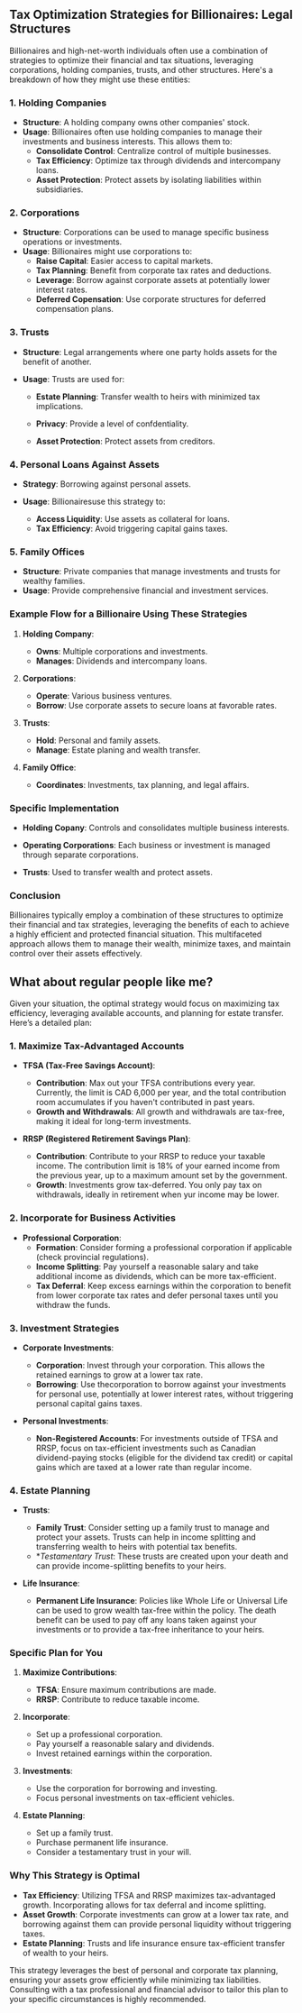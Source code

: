 ## Tax Optimization Strategies for Billionaires: Legal Structures

Billionaires and high-net-worth individuals often use a combination of strategies to optimize their financial and tax situations, leveraging corporations, holding companies, trusts, and other structures. Here's a breakdown of how they might use these entities:

### 1. **Holding Companies**

- **Structure**: A holding company owns other companies' stock.
- **Usage**: Billionaires often use holding companies to manage their investments and business interests. This allows them to:
  - **Consolidate Control**: Centralize control of multiple businesses.
  - **Tax Efficiency**: Optimize tax through dividends and intercompany loans.
  - **Asset Protection**: Protect assets by isolating liabilities within subsidiaries.

### 2. **Corporations**

- **Structure**: Corporations can be used to manage specific business operations or investments.
- **Usage**: Billionaires might use corporations to:
  - **Raise Capital**: Easier access to capital markets.
  - **Tax Planning**: Benefit from corporate tax rates and deductions.
  - **Leverage**: Borrow against corporate assets at potentially lower interest rates.
  - **Deferred Copensation**: Use corporate structures for deferred compensation plans.

### 3. **Trusts**

- **Structure**: Legal arrangements where one party holds assets for the benefit of another.
- **Usage**: Trusts are used for:

  - **Estate Planning**: Transfer wealth to heirs with minimized tax implications.
  - **Privacy**: Provide a level of confdentiality.

  - **Asset Protection**: Protect assets from creditors.

### 4. **Personal Loans Against Assets**

- **Strategy**: Borrowing against personal assets.
- **Usage**: Billionairesuse this strategy to:

  - **Access Liquidity**: Use assets as collateral for loans.
  - **Tax Efficiency**: Avoid triggering capital gains taxes.

### 5. **Family Offices**

- **Structure**: Private companies that manage investments and trusts for wealthy families.
- **Usage**: Provide comprehensive financial and investment services.

### Example Flow for a Billionaire Using These Strategies

1. **Holding Company**:

   - **Owns**: Multiple corporations and investments.
   - **Manages**: Dividends and intercompany loans.

2. **Corporations**:

   - **Operate**: Various business ventures.
   - **Borrow**: Use corporate assets to secure loans at favorable rates.

3. **Trusts**:

   - **Hold**: Personal and family assets.
   - **Manage**: Estate planing and wealth transfer.

4. **Family Office**:
   - **Coordinates**: Investments, tax planning, and legal affairs.

### Specific Implementation

- **Holding Copany**: Controls and consolidates multiple business interests.

- **Operating Corporations**: Each business or investment is managed through separate corporations.
- **Trusts**: Used to transfer wealth and protect assets.

### Conclusion

Billionaires typically employ a combination of these structures to optimize their financial and tax strategies, leveraging the benefits of each to achieve a highly efficient and protected financial situation. This multifaceted approach allows them to manage their wealth, minimize taxes, and maintain control over their assets effectively.

## What about regular people like me?

Given your situation, the optimal strategy would focus on maximizing tax efficiency, leveraging available accounts, and planning for estate transfer. Here’s a detailed plan:

### 1. **Maximize Tax-Advantaged Accounts**

- **TFSA (Tax-Free Savings Account)**:

  - **Contribution**: Max out your TFSA contributions every year. Currently, the limit is CAD 6,000 per year, and the total contribution room accumulates if you haven't contributed in past years.
  - **Growth and Withdrawals**: All growth and withdrawals are tax-free, making it ideal for long-term investments.

- **RRSP (Registered Retirement Savings Plan)**:
  - **Contribution**: Contribute to your RRSP to reduce your taxable income. The contribution limit is 18% of your earned income from the previous year, up to a maximum amount set by the government.
  - **Growth**: Investments grow tax-deferred. You only pay tax on withdrawals, ideally in retirement when yur income may be lower.

### 2. **Incorporate for Business Activities**

- **Professional Corporation**:
  - **Formation**: Consider forming a professional corporation if applicable (check provincial regulations).
  - **Income Splitting**: Pay yourself a reasonable salary and take additional income as dividends, which can be more tax-efficient.
  - **Tax Deferral**: Keep excess earnings within the corporation to benefit from lower corporate tax rates and defer personal taxes until you withdraw the funds.

### 3. **Investment Strategies**

- **Corporate Investments**:

  - **Corporation**: Invest through your corporation. This allows the retained earnings to grow at a lower tax rate.
  - **Borrowing**: Use thecorporation to borrow against your investments for personal use, potentially at lower interest rates, without triggering personal capital gains taxes.

- **Personal Investments**:
  - **Non-Registered Accounts**: For investments outside of TFSA and RRSP, focus on tax-efficient investments such as Canadian dividend-paying stocks (eligible for the dividend tax credit) or capital gains which are taxed at a lower rate than regular income.

### 4. **Estate Planning**

- **Trusts**:

  - **Family Trust**: Consider setting up a family trust to manage and protect your assets. Trusts can help in income splitting and transferring wealth to heirs with potential tax benefits.
  - \*_Testamentary Trust_: These trusts are created upon your death and can provide income-splitting benefits to your heirs.

- **Life Insurance**:
  - **Permanent Life Insurance**: Policies like Whole Life or Universal Life can be used to grow wealth tax-free within the policy. The death benefit can be used to pay off any loans taken against your investments or to provide a tax-free inheritance to your heirs.

### Specific Plan for You

1. **Maximize Contributions**:

   - **TFSA**: Ensure maximum contributions are made.
   - **RRSP**: Contribute to reduce taxable income.

2. **Incorporate**:

   - Set up a professional corporation.
   - Pay yourself a reasonable salary and dividends.
   - Invest retained earnings within the corporation.

3. **Investments**:

   - Use the corporation for borrowing and investing.
   - Focus personal investments on tax-efficient vehicles.

4. **Estate Planning**:
   - Set up a family trust.
   - Purchase permanent life insurance.
   - Consider a testamentary trust in your will.

### Why This Strategy is Optimal

- **Tax Efficiency**: Utilizing TFSA and RRSP maximizes tax-advantaged growth. Incorporating allows for tax deferral and income splitting.
- **Asset Growth**: Corporate investments can grow at a lower tax rate, and borrowing against them can provide personal liquidity without triggering taxes.
- **Estate Planning**: Trusts and life insurance ensure tax-efficient transfer of wealth to your heirs.

This strategy leverages the best of personal and corporate tax planning, ensuring your assets grow efficiently while minimizing tax liabilities. Consulting with a tax professional and financial advisor to tailor this plan to your specific circumstances is highly recommended.

